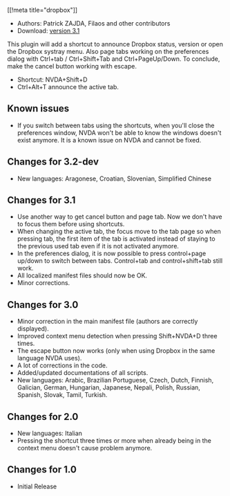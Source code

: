[[!meta title="dropbox"]]

- Authors: Patrick ZAJDA, Filaos and other contributors
- Download: [version 3.1][1]

This plugin will add a shortcut to announce Dropbox status, version or open the Dropbox systray menu.
Also page tabs working on the preferences dialog with Ctrl+tab / Ctrl+Shift+Tab and Ctrl+PageUp/Down.
To conclude, make the cancel button working with escape.

- Shortcut: NVDA+Shift+D
- Ctrl+Alt+T announce the active tab.

## Known issues ##

- If you switch between tabs using the shortcuts, when you'll close the preferences window, NVDA won't be able to know the windows doesn't exist anymore.
It is a known issue on NVDA and cannot be fixed.

## Changes for 3.2-dev ##

- New languages: Aragonese, Croatian, Slovenian, Simplified Chinese

## Changes for 3.1 ##

- Use another way to get cancel button and page tab. Now we don't have to focus them before using shortcuts.
- When changing the active tab, the focus move to the tab page so when pressing tab, the first item of the tab is activated instead of staying to the previous used tab even if it is not activated anymore.
- In the preferences dialog, it is now possible to press control+page up/down to switch between tabs. Control+tab and control+shift+tab still work.
- All localized manifest files should now be OK.
- Minor corrections.

## Changes for 3.0 ##

- Minor correction in the main manifest file (authors are correctly displayed).
- Improved context menu detection when pressing Shift+NVDA+D three times.
- The escape button now works (only when using Dropbox in the same language NVDA uses).
- A lot of corrections in the code.
- Added/updated documentations of all scripts.
- New languages: Arabic, Brazilian Portuguese, Czech, Dutch, Finnish, Galician, German, Hungarian, Japanese, Nepali, Polish, Russian, Spanish, Slovak, Tamil, Turkish.

## Changes for 2.0 ##

- New languages: Italian
- Pressing the shortcut three times or more when already being in the context menu doesn't cause problem anymore.

## Changes for 1.0 ##

- Initial Release

[1]: http://addons.nvda-project.org/files/get.php?file=dx
